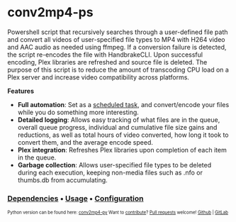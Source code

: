 # conv2mp4-ps
Powershell script that recursively searches through a user-defined file path and convert all videos of user-specified file types to MP4 with H264 video and AAC audio as needed using ffmpeg. If a conversion failure is detected, the script re-encodes the file with HandbrakeCLI. Upon successful encoding, Plex libraries are refreshed and source file is deleted.  The purpose of this script is to reduce the amount of transcoding CPU load on a Plex server and increase video compatibility across platforms.

**Features**
- **Full automation**: Set as a [scheduled task](/docs/SCHEDULED_TASK.md), and convert/encode your files while you do something more interesting.
- **Detailed logging**: Allows easy tracking of what files are in the queue, overall queue progress, individual and cumulative file size gains and reductions, as well as total hours of video converted, how long it took to convert them, and the average encode speed.
- **Plex integration**: Refreshes Plex libraries upon completion of each item in the queue.
- **Garbage collection**: Allows user-specified file types to be deleted during each execution, keeping non-media files such as .nfo or thumbs.db from accumulating.

### [Dependencies](/docs/DEPENDENCIES.md) • [Usage](/docs/USAGE.md) • [Configuration](/docs/CONFIGURATION.md)


<sub><sup>Python version can be found here: [conv2mp4-py](https://github.com/BrianDMG/conv2mp4-py)
Want to [contribute](https://github.com/BrianDMG/conv2mp4-ps/blob/master/docs/guidelines/CONTRIBUTING.md)? [Pull requests](https://github.com/BrianDMG/conv2mp4-ps/blob/master/docs/guidelines/PULL_REQUEST_TEMPLATE.md) welcome!
[Github](https://github.com/BrianDMG/conv2mp4-ps) | [GitLab](https://gitlab.com/BrianDMG/conv2mp4-ps)</sub></sup>